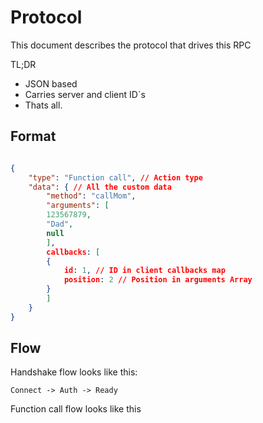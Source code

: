 # Protocol

This document describes the protocol that drives this RPC

TL;DR

* JSON based
* Carries server and client ID\`s
* Thats all.

## Format

```json

{
	"type": "Function call", // Action type
	"data": { // All the custom data
		"method": "callMom",
		"arguments": [
		123567879,
		"Dad",
		null
		],
		callbacks: [
		{
			id: 1, // ID in client callbacks map
			position: 2 // Position in arguments Array
		}
		]
	}
}


```

## Flow

Handshake flow looks like this:

```
Connect -> Auth -> Ready
```

Function call flow looks like this
```


```
